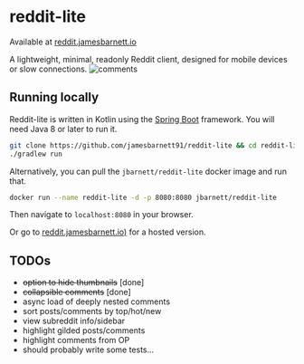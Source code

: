 # reddit-lite
Available at [reddit.jamesbarnett.io](https://reddit.jamesbarnett.io)

A lightweight, minimal, readonly Reddit client, designed for mobile devices or slow connections.
![comments](https://jamesbarnett.io/files/reddit-lite/screenshots/rl3.png)

## Running locally
Reddit-lite is written in Kotlin using the [Spring Boot](https://spring.io/projects/spring-boot) framework.
You will need Java 8 or later to run it.

```sh
git clone https://github.com/jamesbarnett91/reddit-lite && cd reddit-lite
./gradlew run
```
Alternatively, you can pull the `jbarnett/reddit-lite` docker image and run that.
```sh
docker run --name reddit-lite -d -p 8080:8080 jbarnett/reddit-lite
```
Then navigate to `localhost:8080` in your browser.

Or go to [reddit.jamesbarnett.io)](https://reddit.jamesbarnett.io) for a hosted version.

## TODOs
* ~~option to hide thumbnails~~ [done]
* ~~collapsible comments~~ [done]
* async load of deeply nested comments
* sort posts/comments by top/hot/new
* view subreddit info/sidebar
* highlight gilded posts/comments
* highlight comments from OP
* should probably write some tests...
